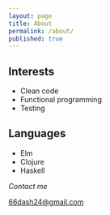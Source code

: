 ```yaml
---
layout: page
title: About
permalink: /about/
published: true
---
```

## Interests
- Clean code
- Functional programming 
- Testing

## Languages
 - Elm
 - Clojure
 - Haskell

_Contact me_

[66dash24@gmail.com](mailto:66dash24@gmail.com)
